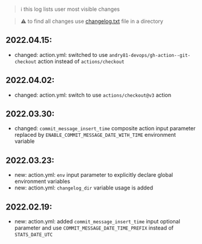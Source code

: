 > :information_source: this log lists user most visible changes

> :warning: to find all changes use [changelog.txt](https://github.com/andry81-devops/gh-action--accum-gh-rate-limits/blob/master/changelog.txt) file in a directory

## 2022.04.15:
* changed: action.yml: switched to use `andry81-devops/gh-action--git-checkout` action instead of `actions/checkout`

## 2022.04.02:
* changed: action.yml: switch to use `actions/checkout@v3` action

## 2022.03.30:
* changed: `commit_message_insert_time` composite action input parameter replaced by `ENABLE_COMMIT_MESSAGE_DATE_WITH_TIME` environment variable

## 2022.03.23:
* new: action.yml: `env` input parameter to explicitly declare global environment variables
* new: action.yml: `changelog_dir` variable usage is added

## 2022.02.19:
* new: action.yml: added `commit_message_insert_time` input optional parameter and use `COMMIT_MESSAGE_DATE_TIME_PREFIX` instead of `STATS_DATE_UTC`
